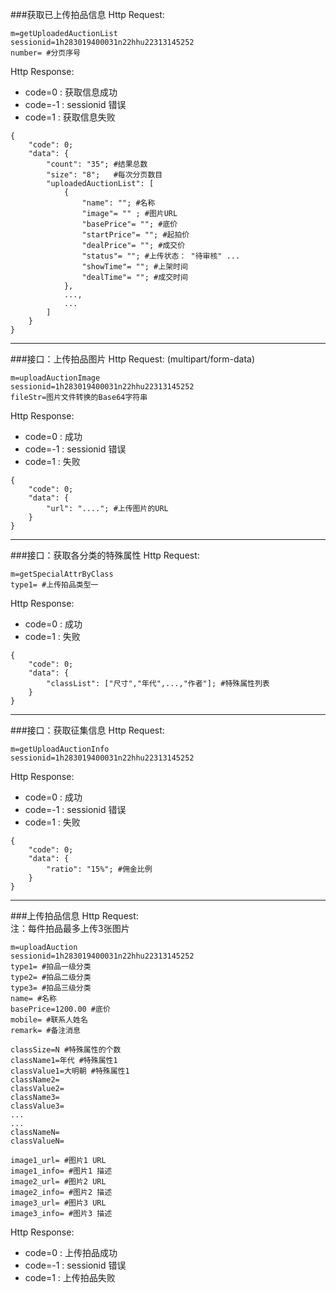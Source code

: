 ###获取已上传拍品信息
Http Request:   

```
m=getUploadedAuctionList
sessionid=1h283019400031n22hhu22313145252
number= #分页序号
```
Http Response:

- code=0 : 获取信息成功
- code=-1 : sessionid 错误
- code=1 : 获取信息失败

``` 
{ 
    "code": 0;
    "data": {
    	"count": "35"; #结果总数
    	"size": "8";   #每次分页数目
        "uploadedAuctionList": [
            {
                "name": ""; #名称
                "image"= "" ; #图片URL
                "basePrice"= ""; #底价
                "startPrice"= ""; #起拍价
                "dealPrice"= ""; #成交价
                "status"= ""; #上传状态： "待审核" ...
                "showTime"= ""; #上架时间
                "dealTime"= ""; #成交时间
            },
            ...,
            ...
        ]
    }
}
```
---
###接口：上传拍品图片
Http Request: (multipart/form-data)

```
m=uploadAuctionImage
sessionid=1h283019400031n22hhu22313145252
fileStr=图片文件转换的Base64字符串
```

Http Response:

- code=0 : 成功
- code=-1 : sessionid 错误
- code=1 : 失败

``` 
{ 
    "code": 0;
    "data": {
    	"url": "...."; #上传图片的URL
    }
}
```

---
###接口：获取各分类的特殊属性
Http Request: 

```
m=getSpecialAttrByClass
type1= #上传拍品类型一
```

Http Response:

- code=0 : 成功
- code=1 : 失败

``` 
{ 
    "code": 0;
    "data": {
    	"classList": ["尺寸","年代",...,"作者"]; #特殊属性列表
    }
}
```


---
###接口：获取征集信息
Http Request: 

```
m=getUploadAuctionInfo
sessionid=1h283019400031n22hhu22313145252
```

Http Response:

- code=0 : 成功
- code=-1 : sessionid 错误
- code=1 : 失败

``` 
{ 
    "code": 0;
    "data": {
    	"ratio": "15%"; #佣金比例
    }
}
```

---
###上传拍品信息
Http Request:   
注：每件拍品最多上传3张图片

```
m=uploadAuction
sessionid=1h283019400031n22hhu22313145252
type1= #拍品一级分类
type2= #拍品二级分类
type3= #拍品三级分类
name= #名称
basePrice=1200.00 #底价
mobile= #联系人姓名
remark= #备注消息

classSize=N #特殊属性的个数
className1=年代 #特殊属性1
classValue1=大明朝 #特殊属性1
className2=
classValue2=
className3=
classValue3=
...
...
classNameN=
classValueN=

image1_url= #图片1 URL
image1_info= #图片1 描述
image2_url= #图片2 URL
image2_info= #图片2 描述
image3_url= #图片3 URL
image3_info= #图片3 描述
```
Http Response:

- code=0 : 上传拍品成功
- code=-1 : sessionid 错误
- code=1 : 上传拍品失败
```

